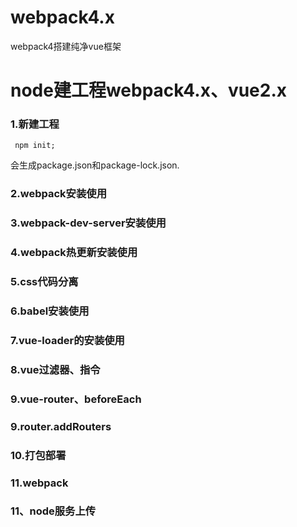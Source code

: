 # webpack4.x
webpack4搭建纯净vue框架
# node建工程webpack4.x、vue2.x

### 1.新建工程
```
 npm init;

```
会生成package.json和package-lock.json.

### 2.webpack安装使用

### 3.webpack-dev-server安装使用

### 4.webpack热更新安装使用

### 5.css代码分离

### 6.babel安装使用

### 7.vue-loader的安装使用

### 8.vue过滤器、指令

### 9.vue-router、beforeEach

### 9.router.addRouters

### 10.打包部署

### 11.webpack

### 11、node服务上传


